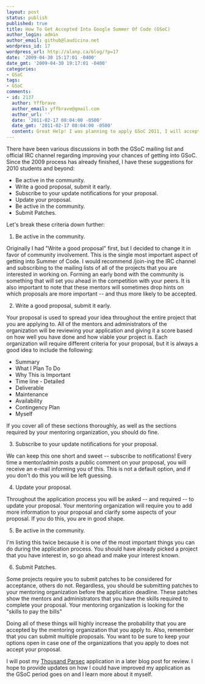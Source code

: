 ```yaml
---
layout: post
status: publish
published: true
title: How To Get Accepted Into Google Summer Of Code (GSoC)
author_login: admin
author_email: github@laudicina.net
wordpress_id: 17
wordpress_url: http://alanp.ca/blog/?p=17
date: '2009-04-30 15:17:01 -0400'
date_gmt: '2009-04-30 19:17:01 -0400'
categories:
- GSoC
tags:
- GSoC
comments:
- id: 2137
  author: Yffbrave
  author_email: yffbrave@gmail.com
  author_url: ''
  date: '2011-02-17 08:04:00 -0500'
  date_gmt: '2011-02-17 08:04:00 -0500'
  content: Great Help! I was planning to apply GSoC 2011, I will accept your suggestion~~
---
```

There have been various discussions in both the GSoC mailing list and official IRC channel regarding improving your chances of getting into GSoC. Since the 2009 process has already finished, I have these suggestions for 2010 students and beyond:

*   Be active in the community.
*   Write a good proposal, submit it early.
*   Subscribe to your update notifications for your proposal.
*   Update your proposal.
*   Be active in the community.
*   Submit Patches.

Let's break these criteria down further:

1) Be active in the community.

Originally I had "Write a good proposal" first, but I decided to change it in favor of community involvement. This is the single most important aspect of getting into Summer of Code. I would recommend /join-ing the IRC channel and subscribing to the mailing lists of all of the projects that you are interested in working on. Forming an early bond with the community is something that will set you ahead in the competition with your peers. It is also important to note that these mentors will sometimes drop hints on which proposals are more important -- and thus more likely to be accepted.

2) Write a good proposal, submit it early.

Your proposal is used to spread your idea throughout the entire project that you are applying to. All of the mentors and administrators of the organization will be reviewing your application and giving it a score based on how well you have done and how viable your project is. Each organization will require different criteria for your proposal, but it is always a good idea to include the following:

*   Summary
*   What I Plan To Do
*   Why This is Important
*   Time line - Detailed
*   Deliverable
*   Maintenance
*   Availability
*   Contingency Plan
*   Myself

If you cover all of these sections thoroughly, as well as the sections required by your mentoring organization, you should do fine.

3) Subscribe to your update notifications for your proposal.

We can keep this one short and sweet -- subscribe to notifications! Every time a mentor/admin posts a public comment on your proposal, you will receive an e-mail informing you of this. This is not a default option, and if you don't do this you will be left guessing.

4) Update your proposal.

Throughout the application process you will be asked -- and required -- to update your proposal. Your mentoring organization will require you to add more information to your proposal and clarify some aspects of your proposal. If you do this, you are in good shape.

5) Be active in the community.

I'm listing this twice because it is one of the most important things you can do during the application process. You should have already picked a project that you have interest in, so go ahead and make your interest known.

6) Submit Patches.

Some projects require you to submit patches to be considered for acceptance, others do not. Regardless, you should be submitting patches to your mentoring organization before the application deadline. These patches show the mentors and administrators that you have the skills required to complete your proposal. Your mentoring organization is looking for the "skills to pay the bills"

Doing all of these things will highly increase the probability that you are accepted by the mentoring organization that you apply to. Also, remember that you can submit multiple proposals. You want to be sure to keep your options open in case one of the organizations that you apply to does not accept your proposal.

I will post my [Thousand Parsec](http://www.thousandparsec.net) application in a later blog post for review. I hope to provide updates on how I could have improved my application as the GSoC period goes on and I learn more about it myself.
